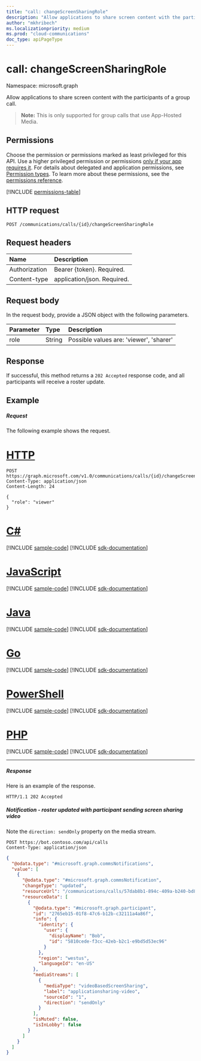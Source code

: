 ```yaml
---
title: "call: changeScreenSharingRole"
description: "Allow applications to share screen content with the participants of a group call."
author: "mkhribech"
ms.localizationpriority: medium
ms.prod: "cloud-communications"
doc_type: apiPageType
---
```


# call: changeScreenSharingRole

Namespace: microsoft.graph

Allow applications to share screen content with the participants of a group call.

> **Note:** This is only supported for group calls that use App-Hosted Media.

## Permissions
Choose the permission or permissions marked as least privileged for this API. Use a higher privileged permission or permissions [only if your app requires it](/graph/permissions-overview#best-practices-for-using-microsoft-graph-permissions). For details about delegated and application permissions, see [Permission types](/graph/permissions-overview#permission-types). To learn more about these permissions, see the [permissions reference](/graph/permissions-reference).

<!-- { "blockType": "permissions", "name": "call_changescreensharingrole" } -->
[!INCLUDE [permissions-table](../includes/permissions/call-changescreensharingrole-permissions.md)]

## HTTP request
<!-- { "blockType": "ignored" } -->
```http
POST /communications/calls/{id}/changeScreenSharingRole
```

## Request headers
| Name          | Description               |
|:--------------|:--------------------------|
| Authorization | Bearer {token}. Required. |
| Content-type  | application/json. Required.|

## Request body
In the request body, provide a JSON object with the following parameters.

| Parameter      | Type    |Description|
|:---------------|:--------|:----------|
|role|String|Possible values are: 'viewer', 'sharer'|

## Response
If successful, this method returns a `202 Accepted` response code, and all participants will receive a roster update.

## Example

##### Request
The following example shows the request.


# [HTTP](#tab/http)
<!-- {
  "blockType": "request",
  "name": "call-changeScreenSharingRole"
}-->
```http
POST https://graph.microsoft.com/v1.0/communications/calls/{id}/changeScreenSharingRole
Content-Type: application/json
Content-Length: 24

{
  "role": "viewer"
}
```

# [C#](#tab/csharp)
[!INCLUDE [sample-code](../includes/snippets/csharp/call-changescreensharingrole-csharp-snippets.md)]
[!INCLUDE [sdk-documentation](../includes/snippets/snippets-sdk-documentation-link.md)]

# [JavaScript](#tab/javascript)
[!INCLUDE [sample-code](../includes/snippets/javascript/call-changescreensharingrole-javascript-snippets.md)]
[!INCLUDE [sdk-documentation](../includes/snippets/snippets-sdk-documentation-link.md)]

# [Java](#tab/java)
[!INCLUDE [sample-code](../includes/snippets/java/call-changescreensharingrole-java-snippets.md)]
[!INCLUDE [sdk-documentation](../includes/snippets/snippets-sdk-documentation-link.md)]

# [Go](#tab/go)
[!INCLUDE [sample-code](../includes/snippets/go/call-changescreensharingrole-go-snippets.md)]
[!INCLUDE [sdk-documentation](../includes/snippets/snippets-sdk-documentation-link.md)]

# [PowerShell](#tab/powershell)
[!INCLUDE [sample-code](../includes/snippets/powershell/call-changescreensharingrole-powershell-snippets.md)]
[!INCLUDE [sdk-documentation](../includes/snippets/snippets-sdk-documentation-link.md)]

# [PHP](#tab/php)
[!INCLUDE [sample-code](../includes/snippets/php/call-changescreensharingrole-php-snippets.md)]
[!INCLUDE [sdk-documentation](../includes/snippets/snippets-sdk-documentation-link.md)]

---

##### Response
Here is an example of the response. 

<!-- {
  "blockType": "response",
  "truncated": true
} -->
```http
HTTP/1.1 202 Accepted
```
##### Notification - roster updated with participant sending screen sharing video
Note the `direction: sendOnly` property on the media stream.

```http
POST https://bot.contoso.com/api/calls
Content-Type: application/json
```

<!-- {
  "blockType": "example",
  "@odata.type": "microsoft.graph.commsNotifications"
}-->
```json
{
  "@odata.type": "#microsoft.graph.commsNotifications",
  "value": [
    {
      "@odata.type": "#microsoft.graph.commsNotification",
      "changeType": "updated",
      "resourceUrl": "/communications/calls/57dab8b1-894c-409a-b240-bd8beae78896/participants",
      "resourceData": [
        {
          "@odata.type": "#microsoft.graph.participant",
          "id": "2765eb15-01f8-47c6-b12b-c32111a4a86f",
          "info": {
            "identity": {
              "user": {
                "displayName": "Bob",
                "id": "5810cede-f3cc-42eb-b2c1-e9bd5d53ec96"
              }
            },
            "region": "westus",
            "languageId": "en-US"
          },
          "mediaStreams": [
            {
              "mediaType": "videoBasedScreenSharing",
              "label": "applicationsharing-video",
              "sourceId": "1",
              "direction": "sendOnly"
            }
          ],
          "isMuted": false,
          "isInLobby": false
        }
      ]
    }
  ]
}
```

<!-- uuid: 8fcb5dbc-d5aa-4681-8e31-b001d5168d79
2015-10-25 14:57:30 UTC -->
<!--
{
  "type": "#page.annotation",
  "description": "call: changeScreenSharingRole",
  "keywords": "",
  "section": "documentation",
  "tocPath": "",
  "suppressions": [
  ]
}
-->


